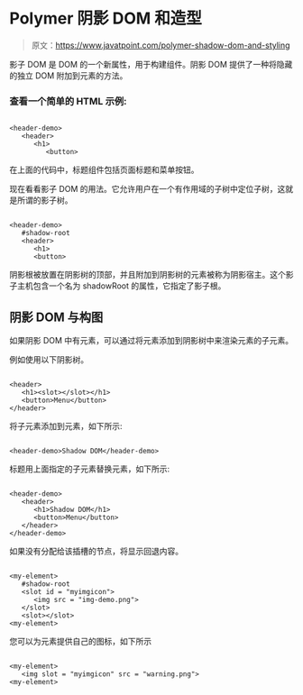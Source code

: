 # Polymer 阴影 DOM 和造型

> 原文：<https://www.javatpoint.com/polymer-shadow-dom-and-styling>

影子 DOM 是 DOM 的一个新属性，用于构建组件。阴影 DOM 提供了一种将隐藏的独立 DOM 附加到元素的方法。

### 查看一个简单的 HTML 示例:

```

<header-demo>
   <header>
      <h1>
         <button>         

```

在上面的代码中，标题组件包括页面标题和菜单按钮。

现在看看影子 DOM 的用法。它允许用户在一个有作用域的子树中定位子树，这就是所谓的影子树。

```

<header-demo>
   #shadow-root
   <header>
      <h1>
      <button>

```

阴影根被放置在阴影树的顶部，并且附加到阴影树的元素被称为阴影宿主。这个影子主机包含一个名为 shadowRoot 的属性，它指定了影子根。

## 阴影 DOM 与构图

如果阴影 DOM 中有元素，可以通过将<slot>元素添加到阴影树中来渲染元素的子元素。</slot>

例如<header-demo>使用以下阴影树。</header-demo>

```

<header>
   <h1><slot></slot></h1>
   <button>Menu</button>
</header>

```

将子元素添加到<my-header>元素，如下所示:</my-header>

```

<header-demo>Shadow DOM</header-demo>

```

标题用上面指定的子元素替换元素，如下所示:

```

<header-demo>
   <header>
      <h1>Shadow DOM</h1>
      <button>Menu</button>
   </header>
</header-demo>

```

如果没有分配给该插槽的节点，将显示回退内容。

```

<my-element>
   #shadow-root
   <slot id = "myimgicon">
      <img src = "img-demo.png">
   </slot>
   <slot></slot>
<my-element>

```

您可以为元素提供自己的图标，如下所示

```

<my-element>
   <img slot = "myimgicon" src = "warning.png">
<my-element>

```